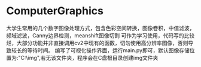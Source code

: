 # ComputerGraphics
大学生常用的几个数字图像处理方式，包含色彩空间转换，图像卷积，中值滤波，频域滤波，Canny边界检测，meanshift图像切割
可作为学习使用，代码写的比较烂，大部分功能并非直接调用cv2中现有的函数，切勿使用高分辨率图像，否则导致较长的等待时间。
编写了可视化操作界面，运行main.py即可，默认图像存储位置为:"C:\img",若无该文件夹，程序会在C盘根目录创建img文件夹
